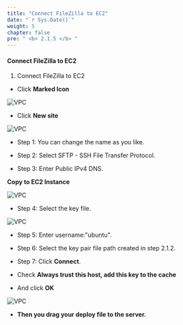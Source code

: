 ```yaml
---
title: "Connect FileZilla to EC2"
date: "`r Sys.Date()`"
weight: 5
chapter: false
pre: " <b> 2.1.5 </b> "
---
```


#### Connect FileZilla to EC2

1. Connect FileZilla to EC2

- Click **Marked Icon**

![VPC](/images/10.png)

- Click **New site**

![VPC](/images/11.png)

- Step 1: You can change the name as you like.

- Step 2: Select SFTP - SSH File Transfer Protocol.

- Step 3: Enter Public IPv4 DNS.

**Copy to EC2 Instance**

![VPC](/images/31.png)

- Step 4: Select the key file.

![VPC](/images/32.png)

- Step 5: Enter username:"ubuntu".

- Step 6: Select the key pair file path created in step 2.1.2.

- Step 7: Click **Connect**.

- Check **Always trust this host, add this key to the cache**
- And click **OK**

![VPC](/images/13.png)

- **Then you drag your deploy file to the server.**
